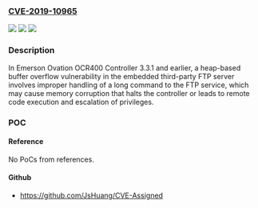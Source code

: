 ### [CVE-2019-10965](https://cve.mitre.org/cgi-bin/cvename.cgi?name=CVE-2019-10965)
![](https://img.shields.io/static/v1?label=Product&message=Emerson%20Ovation%20OCR400%20Controller&color=blue)
![](https://img.shields.io/static/v1?label=Version&message=All%20versions%20prior%20to%20and%20including%20v3.3.1%20&color=brightgreen)
![](https://img.shields.io/static/v1?label=Vulnerability&message=Buffer%20Overflow&color=brightgreen)

### Description

In Emerson Ovation OCR400 Controller 3.3.1 and earlier, a heap-based buffer overflow vulnerability in the embedded third-party FTP server involves improper handling of a long command to the FTP service, which may cause memory corruption that halts the controller or leads to remote code execution and escalation of privileges.

### POC

#### Reference
No PoCs from references.

#### Github
- https://github.com/JsHuang/CVE-Assigned

